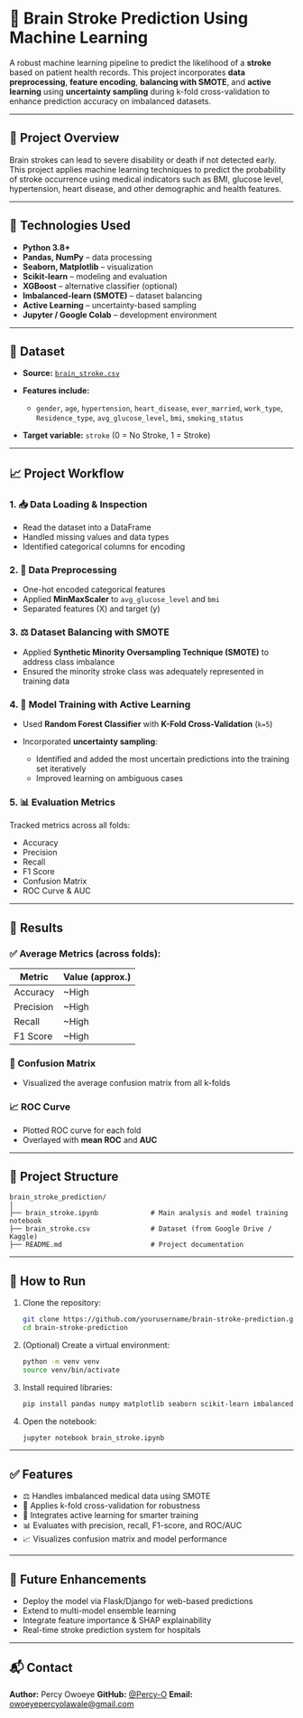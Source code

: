 # 🧠 Brain Stroke Prediction Using Machine Learning

A robust machine learning pipeline to predict the likelihood of a **stroke** based on patient health records. This project incorporates **data preprocessing**, **feature encoding**, **balancing with SMOTE**, and **active learning** using **uncertainty sampling** during k-fold cross-validation to enhance prediction accuracy on imbalanced datasets.

---

## 📌 Project Overview

Brain strokes can lead to severe disability or death if not detected early. This project applies machine learning techniques to predict the probability of stroke occurrence using medical indicators such as BMI, glucose level, hypertension, heart disease, and other demographic and health features.

---

## 🧰 Technologies Used

* **Python 3.8+**
* **Pandas, NumPy** – data processing
* **Seaborn, Matplotlib** – visualization
* **Scikit-learn** – modeling and evaluation
* **XGBoost** – alternative classifier (optional)
* **Imbalanced-learn (SMOTE)** – dataset balancing
* **Active Learning** – uncertainty-based sampling
* **Jupyter / Google Colab** – development environment

---

## 📂 Dataset

* **Source:** [`brain_stroke.csv`](https://www.kaggle.com/datasets/fedesoriano/stroke-prediction-dataset)
* **Features include:**

  * `gender`, `age`, `hypertension`, `heart_disease`, `ever_married`, `work_type`, `Residence_type`, `avg_glucose_level`, `bmi`, `smoking_status`
* **Target variable:** `stroke` (0 = No Stroke, 1 = Stroke)

---

## 📈 Project Workflow

### 1. 📥 Data Loading & Inspection

* Read the dataset into a DataFrame
* Handled missing values and data types
* Identified categorical columns for encoding

### 2. 🔄 Data Preprocessing

* One-hot encoded categorical features
* Applied **MinMaxScaler** to `avg_glucose_level` and `bmi`
* Separated features (X) and target (y)

### 3. ⚖️ Dataset Balancing with SMOTE

* Applied **Synthetic Minority Oversampling Technique (SMOTE)** to address class imbalance
* Ensured the minority stroke class was adequately represented in training data

### 4. 🧠 Model Training with Active Learning

* Used **Random Forest Classifier** with **K-Fold Cross-Validation** (`k=5`)
* Incorporated **uncertainty sampling**:

  * Identified and added the most uncertain predictions into the training set iteratively
  * Improved learning on ambiguous cases

### 5. 📊 Evaluation Metrics

Tracked metrics across all folds:

* Accuracy
* Precision
* Recall
* F1 Score
* Confusion Matrix
* ROC Curve & AUC

---

## 🧪 Results

### ✅ Average Metrics (across folds):

| Metric    | Value (approx.) |
| --------- | --------------- |
| Accuracy  | \~High          |
| Precision | \~High          |
| Recall    | \~High          |
| F1 Score  | \~High          |

### 📌 Confusion Matrix

* Visualized the average confusion matrix from all k-folds

### 📈 ROC Curve

* Plotted ROC curve for each fold
* Overlayed with **mean ROC** and **AUC**

---

## 📁 Project Structure

```
brain_stroke_prediction/
│
├── brain_stroke.ipynb             # Main analysis and model training notebook
├── brain_stroke.csv               # Dataset (from Google Drive / Kaggle)
├── README.md                      # Project documentation
```

---

## 🚀 How to Run

1. Clone the repository:

   ```bash
   git clone https://github.com/yourusername/brain-stroke-prediction.git
   cd brain-stroke-prediction
   ```

2. (Optional) Create a virtual environment:

   ```bash
   python -m venv venv
   source venv/bin/activate
   ```

3. Install required libraries:

   ```bash
   pip install pandas numpy matplotlib seaborn scikit-learn imbalanced-learn xgboost
   ```

4. Open the notebook:

   ```bash
   jupyter notebook brain_stroke.ipynb
   ```

---

## ✅ Features

* ⚖️ Handles imbalanced medical data using SMOTE
* 🧪 Applies k-fold cross-validation for robustness
* 🧠 Integrates active learning for smarter training
* 📊 Evaluates with precision, recall, F1-score, and ROC/AUC
* 📈 Visualizes confusion matrix and model performance

---

## 🧠 Future Enhancements

* Deploy the model via Flask/Django for web-based predictions
* Extend to multi-model ensemble learning
* Integrate feature importance & SHAP explainability
* Real-time stroke prediction system for hospitals

---

## 📬 Contact

**Author:** Percy Owoeye
**GitHub:** [@Percy-O](https://github.com/percy-o)
**Email:** [owoeyepercyolawale@gmail.com](mailto:owoeyepercyolawale@gmail.com)
